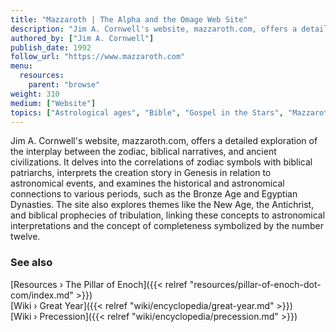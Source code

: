 ```yaml
---
title: "Mazzaroth | The Alpha and the Omage Web Site"
description: "Jim A. Cornwell's website, mazzaroth.com, offers a detailed exploration of the interplay between the zodiac, biblical narratives, and ancient civilizations. It delves into the correlations of zodiac symbols with biblical patriarchs, interprets the creation story in Genesis in relation to astronomical events, and examines the historical and astronomical connections to various periods, such as the Bronze Age and Egyptian Dynasties. The site also explores themes like the New Age, the Antichrist, and biblical prophecies of tribulation, linking these concepts to astronomical interpretations and the concept of completeness symbolized by the number twelve."
authored_by: ["Jim A. Cornwell"]
publish_date: 1992
follow_url: "https://www.mazzaroth.com"
menu:
  resources:
    parent: "browse"
weight: 310
medium: ["Website"]
topics: ["Astrological ages", "Bible", "Gospel in the Stars", "Mazzaroth", "Mythology", "Precession"]
---
```


Jim A. Cornwell's website, mazzaroth.com, offers a detailed exploration of the interplay between the zodiac, biblical narratives, and ancient civilizations. It delves into the correlations of zodiac symbols with biblical patriarchs, interprets the creation story in Genesis in relation to astronomical events, and examines the historical and astronomical connections to various periods, such as the Bronze Age and Egyptian Dynasties. The site also explores themes like the New Age, the Antichrist, and biblical prophecies of tribulation, linking these concepts to astronomical interpretations and the concept of completeness symbolized by the number twelve.

### See also

[Resources › The Pillar of Enoch]({{< relref "resources/pillar-of-enoch-dot-com/index.md" >}})</br>
[Wiki › Great Year]({{< relref "wiki/encyclopedia/great-year.md" >}})</br>
[Wiki › Precession]({{< relref "wiki/encyclopedia/precession.md" >}})</br>
